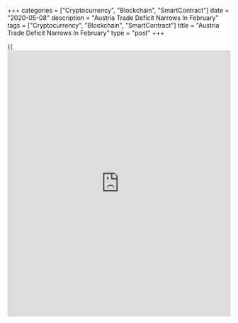 +++
categories = ["Cryptocurrency", "Blockchain", "SmartContract"]
date = "2020-05-08"
description = "Austria Trade Deficit Narrows In February"
tags = ["Cryptocurrency", "Blockchain", "SmartContract"]
title = "Austria Trade Deficit Narrows In February"
type = "post"
+++

{{<iframe id="large-banner" src="https://www.bounty.group/#slide=28.0" width="100%" height="600" scrolling="no" style="border: 0px solid rgb(216, 221, 230); border-radius: 3px;">}}

Austria's trade deficit decreased in February, as exports and imports
declined, data from the Statistics Austria showed on Friday.

The trade deficit fell to EUR 136.82 million in February from EUR 354.98
million in the same month last year.

Exports fell 5.9 percent year-on-year in February, following a 3.8
percent decline in January.

Imports declined 7.4 percent annually in February, following a 5.1
percent fall in the previous month.

The trade with EU nations resulted in a deficit of EUR 356.81 million in
February from EUR 28.24 million in the same month last year.

During the January to February period, exports and imports fell by 6.3
percent and 4.9 percent, respectively. The trade deficit decreased to
EUR 483.32 million.

For comments and feedback [contact](https://www.playgroundfx.com/contact/): editorial@rtt[news](https://www.letsplayfx.com/blog/forex-news-website/).com

[Economic News][1]

 **What parts of the world are seeing the best (and worst) economic
performances lately? Click[here][2] to check out our [Econ Scorecard][2]
and find out! See up-to-the-moment [ranking](https://www.playgroundfx.com/blog/crypto-exchange-ranking/)s for the best and worst
performers in [GDP][2], [unemployment rate][3], [inflation][4] and much
more.**

   1. www.rtt[news](https://www.letsplayfx.com/blog/forex-news-website/).com/Content/EconomicNews.aspx
   2. www.rtt[news](https://www.letsplayfx.com/blog/forex-news-website/).com/economic-scorecard/world-rank/GDP/highest-performance.aspx
   3. www.rtt[news](https://www.letsplayfx.com/blog/forex-news-website/).com/economic-scorecard/world-rank/unemployment-rate/lowest-performance.aspx
   4. www.rtt[news](https://www.letsplayfx.com/blog/forex-news-website/).com/economic-scorecard/world-rank/CPI/highest-performance.aspx